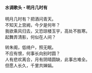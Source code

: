 #### 水调歌头・明月几时有

明月几时有？把酒问青天。  
不知天上宫阙，今夕是何年？  
我欲乘风归去，又恐琼楼玉宇，高处不胜寒。  
起舞弄清影，何似在人间？

转朱阁，低绮户，照无眠。  
不应有恨，何事长向别时圆？  
人有悲欢离合，月有阴晴圆缺，此事古难全。  
但愿人长久，千里共婵娟。